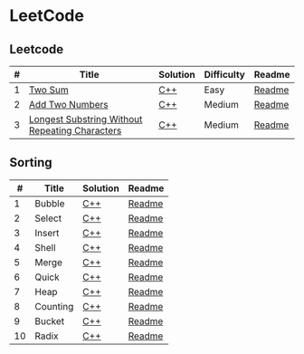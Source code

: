 LeetCode
========


## Leetcode

| # | Title | Solution | Difficulty | Readme |
|---| ----- | -------- | ---------- | ------ |
|1|[Two Sum](https://leetcode.com/problems/two-sum/)| [C++](./algorithms/0001.Two-Sum/Two-Sum.cpp)|Easy| [Readme](./algorithms/0001.Two-Sum/README.md)|
|2|[Add Two Numbers](https://leetcode.com/problems/add-two-numbers/)| [C++](./algorithms/0002.Add-Two-Numbers/Add-Two-Numbers.cpp)|Medium| [Readme](./algorithms/0002.Add-Two-Numbers/README.md)|
|3|[Longest Substring Without Repeating Characters](https://leetcode.com/problems/longest-substring-without-repeating-characters/)| [C++](./algorithms/0003.Longest-Substring-Without-Repeating-Characters/Longest-Substring-Without-Repeating-Characters.cpp)|Medium| [Readme](./algorithms/0003.Longest-Substring-Without-Repeating-Characters/README.md)|


## Sorting

| # | Title | Solution | Readme |
|---| ----- | -------- | ------ |
|1|Bubble| [C++](./sorting/01.Bubble/bubble_sort.cpp)| [Readme](./sorting/01.Bubble/README.md)|
|2|Select| [C++](./sorting/02.Select/select_sort.cpp)| [Readme](./sorting/02.Select/README.md)|
|3|Insert| [C++](./sorting/03.Insert/insert.cpp)| [Readme](./sorting/03.Insert/README.md)|
|4|Shell| [C++](./sorting/04.Shell/shell_sort.cpp)| [Readme](./sorting/04.Shell/README.md)|
|5|Merge| [C++](./sorting/05.Merge/merge_sort.cpp)| [Readme](./sorting/05.Merge/README.md)|
|6|Quick| [C++](./sorting/06.Quick/quick_sort.cpp)| [Readme](./sorting/06.Quick/README.md)|
|7|Heap| [C++](./sorting/07.Heap/heap_sort.cpp)| [Readme](./sorting/07.Heap/README.md)|
|8|Counting| [C++](./sorting/08.Counting/counting_sort.cpp)| [Readme](./sorting/08.Counting/README.md)|
|9|Bucket| [C++](./sorting/09.Bucket/bucket_sort.cpp)| [Readme](./sorting/09.Bucket/README.md)|
|10|Radix| [C++](./sorting/10.Radix/radix_sort.cpp)| [Readme](./sorting/10.Radix/README.md)|